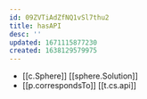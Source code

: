 ```yaml
---
id: 09ZVTiAdZfNQ1vSl7thu2
title: hasAPI
desc: ''
updated: 1671115877230
created: 1638129579975
---
```




- [[c.Sphere]] [[sphere.Solution]]
- [[p.correspondsTo]] [[t.cs.api]]
